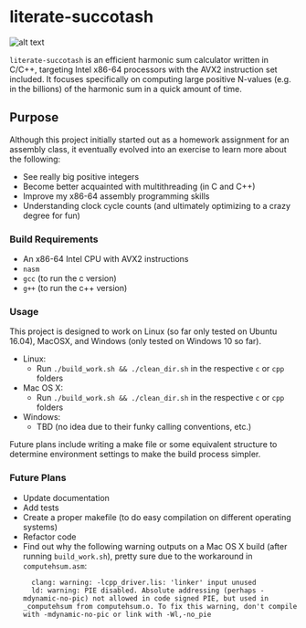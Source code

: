 # literate-succotash
![alt text](https://en.wikipedia.org/api/rest_v1/media/math/render/svg/4e15948216b708718574eb69a79d049a3701ba92 "Harmonic Sum (image from Wikipedia)")

`literate-succotash` is an efficient harmonic sum calculator written in C/C++, targeting Intel x86-64 processors with the AVX2 instruction set included. It focuses specifically on computing large positive N-values (e.g. in the billions) of the harmonic sum in a quick amount of time.

## Purpose
Although this project initially started out as a homework assignment for an assembly class, it eventually evolved into an exercise to learn more about the following:
- See really big positive integers
- Become better acquainted with multithreading (in C and C++)
- Improve my x86-64 assembly programming skills
- Understanding clock cycle counts (and ultimately optimizing to a crazy degree for fun)

### Build Requirements
- An x86-64 Intel CPU with AVX2 instructions
- `nasm`
- `gcc` (to run the c version)
- `g++` (to run the c++ version)

### Usage
This project is designed to work on Linux (so far only tested on Ubuntu 16.04), MacOSX, and Windows (only tested on Windows 10 so far).
- Linux:
  - Run `./build_work.sh && ./clean_dir.sh` in the respective `c` or `cpp` folders
- Mac OS X:
  - Run `./build_work.sh && ./clean_dir.sh` in the respective `c` or `cpp` folders
- Windows:
  - TBD (no idea due to their funky calling conventions, etc.)
  
Future plans include writing a make file or some equivalent structure to determine environment settings to make the build process simpler.

### Future Plans
- Update documentation
- Add tests
- Create a proper makefile (to do easy compilation on different operating systems)
- Refactor code
- Find out why the following warning outputs on a Mac OS X build (after running `build_work.sh`), pretty sure due to the workaround in `computehsum.asm`:
  ```
    clang: warning: -lcpp_driver.lis: 'linker' input unused
    ld: warning: PIE disabled. Absolute addressing (perhaps -mdynamic-no-pic) not allowed in code signed PIE, but used in _computehsum from computehsum.o. To fix this warning, don't compile with -mdynamic-no-pic or link with -Wl,-no_pie
  ```
